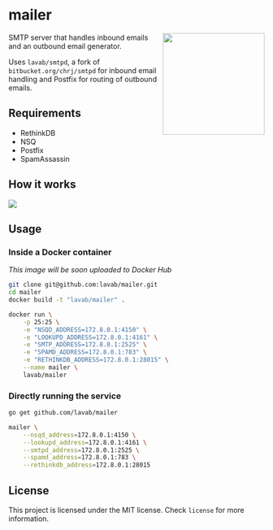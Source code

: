 # mailer

<img src="https://mail.lavaboom.com/img/Lavaboom-logo.svg" align="right" width="200px" />

SMTP server that handles inbound emails and an outbound email generator.

Uses `lavab/smtpd`, a fork of `bitbucket.org/chrj/smtpd` for inbound email
handling and Postfix for routing of outbound emails.

## Requirements

 - RethinkDB
 - NSQ
 - Postfix
 - SpamAssassin

## How it works

<img src="http://i.imgur.com/bi53Lfo.png">

## Usage

### Inside a Docker container

*This image will be soon uploaded to Docker Hub*

```bash
git clone git@github.com:lavab/mailer.git
cd mailer
docker build -t "lavab/mailer" .

docker run \
    -p 25:25 \
    -e "NSQD_ADDRESS=172.8.0.1:4150" \
    -e "LOOKUPD_ADDRESS=172.8.0.1:4161" \
    -e "SMTP_ADDRESS=172.8.0.1:2525" \
    -e "SPAMD_ADDRESS=172.8.0.1:783" \
    -e "RETHINKDB_ADDRESS=172.8.0.1:28015" \
    --name mailer \
    lavab/mailer
```

### Directly running the service

```bash
go get github.com/lavab/mailer

mailer \
    --nsqd_address=172.8.0.1:4150 \
    --lookupd_address=172.8.0.1:4161 \
    --smtpd_address=172.8.0.1:2525 \
    --spamd_address=172.8.0.1:783 \
    --rethinkdb_address=172.8.0.1:28015
```

## License

This project is licensed under the MIT license. Check `license` for more
information.
